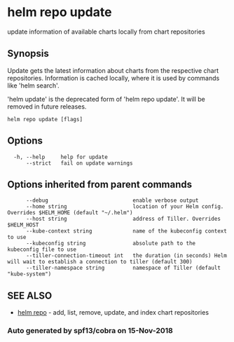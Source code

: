 # helm repo update

update information of available charts locally from chart repositories

## Synopsis

Update gets the latest information about charts from the respective chart repositories. Information is cached locally, where it is used by commands like 'helm search'.

'helm update' is the deprecated form of 'helm repo update'. It will be removed in future releases.

```text
helm repo update [flags]
```

## Options

```text
  -h, --help     help for update
      --strict   fail on update warnings
```

## Options inherited from parent commands

```text
      --debug                           enable verbose output
      --home string                     location of your Helm config. Overrides $HELM_HOME (default "~/.helm")
      --host string                     address of Tiller. Overrides $HELM_HOST
      --kube-context string             name of the kubeconfig context to use
      --kubeconfig string               absolute path to the kubeconfig file to use
      --tiller-connection-timeout int   the duration (in seconds) Helm will wait to establish a connection to tiller (default 300)
      --tiller-namespace string         namespace of Tiller (default "kube-system")
```

## SEE ALSO

* [helm repo](helm_repo.md)     - add, list, remove, update, and index chart repositories

### Auto generated by spf13/cobra on 15-Nov-2018

